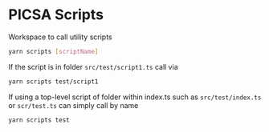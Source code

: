 # PICSA Scripts

Workspace to call utility scripts

```sh
yarn scripts [scriptName]
```

If the script is in folder `src/test/script1.ts` call via

```sh
yarn scripts test/script1
```

If using a top-level script of folder within index.ts such as `src/test/index.ts` or `scr/test.ts` can simply call by name

```sh
yarn scripts test
```
